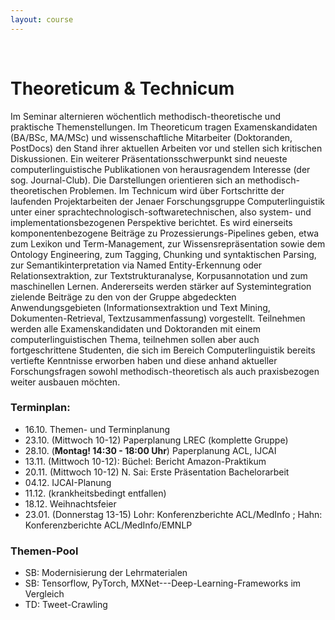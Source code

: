 ```yaml
---
layout: course
---
```


<br>

# Theoreticum & Technicum
Im Seminar alternieren wöchentlich methodisch-theoretische und praktische Themenstellungen. Im Theoreticum tragen Examenskandidaten (BA/BSc, MA/MSc) und wissenschaftliche Mitarbeiter (Doktoranden, PostDocs) den Stand ihrer aktuellen Arbeiten vor und stellen sich kritischen Diskussionen. Ein weiterer Präsentationsschwerpunkt sind neueste computerlinguistische Publikationen von herausragendem Interesse (der sog. Journal-Club). Die Darstellungen orientieren sich an methodisch-theoretischen Problemen.
Im Technicum wird über Fortschritte der laufenden Projektarbeiten der Jenaer Forschungsgruppe Computerlinguistik unter einer sprachtechnologisch-softwaretechnischen, also system- und implementationsbezogenen Perspektive berichtet. Es wird einerseits komponentenbezogene Beiträge zu Prozessierungs-Pipelines geben, etwa zum Lexikon und Term-Management, zur Wissensrepräsentation sowie dem Ontology Engineering, zum Tagging, Chunking und syntaktischen Parsing, zur Semantikinterpretation via Named Entity-Erkennung oder Relationsextraktion, zur Textstrukturanalyse, Korpusannotation und zum maschinellen Lernen. Andererseits werden stärker auf Systemintegration zielende Beiträge zu den von der Gruppe abgedeckten Anwendungsgebieten (Informationsextraktion und Text Mining, Dokumenten-Retrieval, Textzusammenfassung) vorgestellt.
Teilnehmen werden alle Examenskandidaten und Doktoranden mit einem computerlinguistischen Thema, teilnehmen sollen aber auch fortgeschrittene Studenten, die sich im Bereich Computerlinguistik bereits vertiefte Kenntnisse erworben haben und diese anhand aktueller Forschungsfragen sowohl methodisch-theoretisch als auch praxisbezogen weiter ausbauen möchten.

### Terminplan:

* 16.10. Themen- und Terminplanung
* 23.10. (Mittwoch 10-12) Paperplanung LREC (komplette Gruppe)
* 28.10. (**Montag! 14:30 - 18:00 Uhr**)  Paperplanung ACL, IJCAI
* 13.11. (Mittwoch 10-12): Büchel: Bericht Amazon-Praktikum
* 20.11. (Mittwoch 10-12) N. Sai: Erste Präsentation Bachelorarbeit
* 04.12. IJCAI-Planung
* 11.12. (krankheitsbedingt entfallen)
* 18.12. Weihnachtsfeier
* 23.01. (Donnerstag 13-15) Lohr: Konferenzberichte ACL/MedInfo ; Hahn: Konferenzberichte ACL/MedInfo/EMNLP

<!---
* 08.01. Lohr: Konferenzberichte ACL/MedInfo ; Hahn: Konferenzberichte ACL/MedInfo/EMNLP
* 15.01. Eder: Pseudonymisierung/Vulgärsprache
* 22.01. Modersohn: Zeit-Relations-Extraktion und -Reasoning
* 29.01. Entfällt wegen Dissertationstag (Do, Fr)
* 05.02. OFFEN
--->


### Themen-Pool
* SB: Modernisierung der Lehrmaterialen
* SB: Tensorflow, PyTorch, MXNet---Deep-Learning-Frameworks im Vergleich
* TD: Tweet-Crawling

